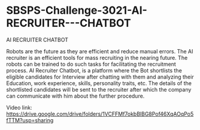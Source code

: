 # SBSPS-Challenge-3021-AI-RECRUITER---CHATBOT

AI RECRUITER CHATBOT

Robots are the future as they are efficient and reduce manual errors.
The AI recruiter is an efficient tools for mass recruiting in the nearing future.
The robots can be trained to do such tasks for facilitating the recruitment process.
AI Recruiter Chatbot, is a platform where the Bot shortlists the eligible candidates for Interview after chatting 
with them and analyzing their Education, work experience, skills, personality traits, etc. 
The details of the shortlisted candidates will be sent to the recruiter after which the company can communicate with him about the further procedure.

Video link:
https://drive.google.com/drive/folders/1VCFFMf7okbBlBG8Pof46XqAOqPo5fTTM?usp=sharing
